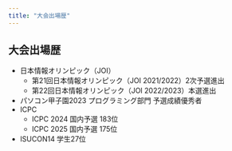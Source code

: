 ```yaml
---
title: "大会出場歴"
---
```


## 大会出場歴

- 日本情報オリンピック（JOI）
  - 第21回日本情報オリンピック（JOI 2021/2022）2次予選進出
  - 第22回日本情報オリンピック（JOI 2022/2023）本選進出
- パソコン甲子園2023 プログラミング部門 予選成績優秀者
- ICPC
  - ICPC 2024 国内予選 183位
  - ICPC 2025 国内予選 175位
- ISUCON14 学生27位
